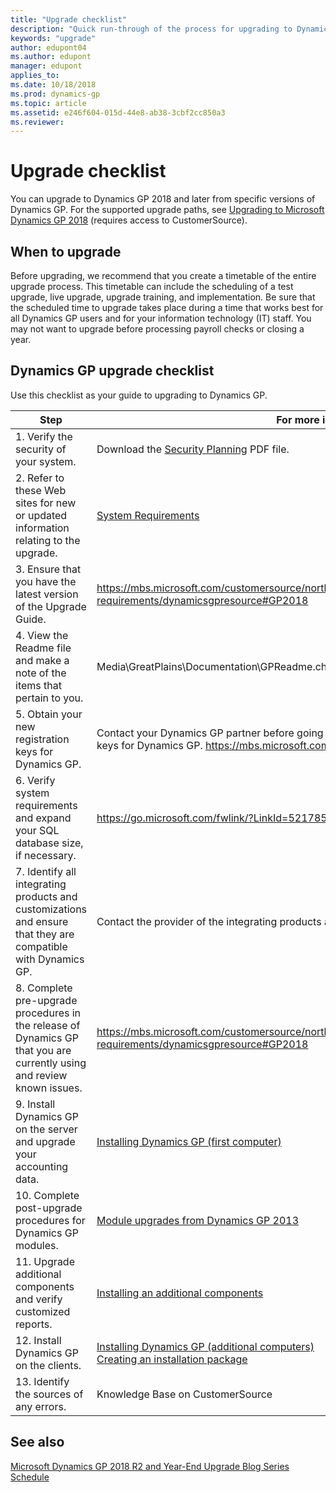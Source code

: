 ```yaml
---
title: "Upgrade checklist"
description: "Quick run-through of the process for upgrading to Dynamics GP."
keywords: "upgrade"
author: edupont04
ms.author: edupont
manager: edupont
applies_to: 
ms.date: 10/18/2018
ms.prod: dynamics-gp
ms.topic: article
ms.assetid: e246f604-015d-44e8-ab38-3cbf2cc850a3
ms.reviewer: 
---
```

# Upgrade checklist

You can upgrade to Dynamics GP 2018 and later from specific versions of Dynamics GP. For the supported upgrade paths, see [Upgrading to Microsoft Dynamics GP 2018](https://mbs.microsoft.com/customersource/northamerica/GP/support/hot-topics/HOT_TOPIC_MDGP2018Upgrade) (requires access to CustomerSource).  

## When to upgrade

Before upgrading, we recommend that you create a timetable of the entire upgrade process. This timetable can include the scheduling of a test upgrade, live upgrade, upgrade training, and implementation. Be sure that the scheduled time to upgrade takes place during a time that works best for all Dynamics GP users and for your information technology (IT) staff. You may not want to upgrade before processing payroll checks or closing a year.

## Dynamics GP upgrade checklist

Use this checklist as your guide to upgrading to Dynamics GP.

| Step    | For more information  |
|----------|--------------|
| 1. Verify the security of your system.   | Download the [Security Planning](https://www.microsoft.com/en-us/download/details.aspx?id=45025) PDF file.|
| 2. Refer to these Web sites for new or updated information relating to the upgrade.  | [System Requirements](https://mbs.microsoft.com/customersource/northamerica/GP/learning/documentation/system-requirements/dynamicsgpresource#GP2018)  |
| 3. Ensure that you have the latest version of the Upgrade Guide.   | <https://mbs.microsoft.com/customersource/northamerica/GP/learning/documentation/system-requirements/dynamicsgpresource#GP2018>   |
| 4. View the Readme file and make a note of the items that pertain to you.    | Media\\GreatPlains\\Documentation\\GPReadme.chm      |
| 5. Obtain your new registration keys for Dynamics GP.     | Contact your Dynamics GP partner before going to CustomerSource/My Account for registration keys for Dynamics GP. <https://mbs.microsoft.com/customersource>              |
| 6. Verify system requirements and expand your SQL database size, if necessary.    | <https://go.microsoft.com/fwlink/?LinkId=521785>  |
| 7. Identify all integrating products and customizations and ensure that they are compatible with Dynamics GP.     | Contact the provider of the integrating products and customizations.       |
| 8. Complete pre-upgrade procedures in the release of Dynamics GP that you are currently using and review known issues. | <https://mbs.microsoft.com/customersource/northamerica/GP/learning/documentat20ion/system-requirements/dynamicsgpresource#GP2018>      |
| 9. Install Dynamics GP on the server and upgrade your accounting data.       | [Installing Dynamics GP (first computer)](installing-on-first-computer.md) |  
| 10. Complete post-upgrade procedures for Dynamics GP modules.     | [Module upgrades from Dynamics GP 2013](module-upgrades-from-microsoft-dynamics-gp-2013.md)|  
| 11. Upgrade additional components and verify customized reports.   | [Installing an additional components](additional-features-and-components-upgrade.md) |  
| 12. Install Dynamics GP on the clients.    | [Installing Dynamics GP (additional computers)](installing-on-subsequent-computers.md)</br>[Creating an installation package](installation-package.md) |  
| 13. Identify the sources of any errors.    | Knowledge Base on CustomerSource   |

## See also
[Microsoft Dynamics GP 2018 R2 and Year-End Upgrade Blog Series Schedule](https://community.dynamics.com/gp/b/dynamicsgp/archive/2018/08/20/microsoft-dynamics-gp-2018-r2-and-year-end-update-upgrade-blog-series-schedule)  
